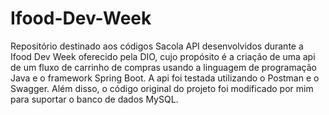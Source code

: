 # Ifood-Dev-Week
 
Repositório destinado aos códigos Sacola API desenvolvidos durante a Ifood Dev Week oferecido pela DIO, cujo propósito é a criação de uma api de um fluxo de carrinho de compras usando a linguagem de programação Java e o framework Spring Boot. A api foi testada utilizando o Postman e o Swagger. Além disso, o código original do projeto foi modificado por mim para suportar o banco de dados MySQL. 
